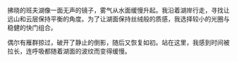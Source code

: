 拂晓的班夫湖像一面无声的镜子，雾气从水面缓慢升起。我沿着湖岸行走，寻找让远山和云层保持平衡的角度。为了让湖面保持丝绒般的质感，我选择较小的光圈与稳健的快门组合。

偶尔有雁群掠过，破开了静止的倒影，随后又恢复如初。站在这里，我感到时间被拉长，连呼吸都随着湖面的波纹而变得缓慢。
